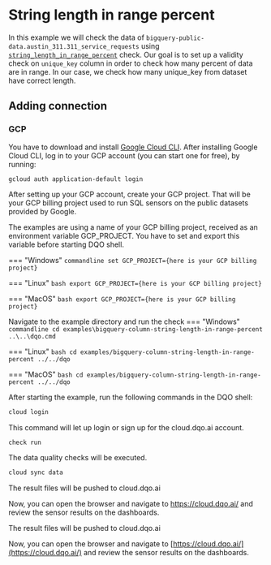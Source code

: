 # String length in range percent

In this example we will check the data of `bigquery-public-data.austin_311.311_service_requests` using
[`string_length_in_range_percent`](/check_reference/validity/string_length_in_range_percent/string_length_in_range_percent/) check.
Our goal is to set up a validity check on `unique_key` column in order to check how many percent of data are in range.
In our case, we check how many unique_key from dataset have correct length.

## Adding connection
### GCP
You have to download and install [Google Cloud CLI](https://cloud.google.com/sdk/docs/install).
After installing Google Cloud CLI, log in to your GCP account (you can start one for free), by running:

```commandline
gcloud auth application-default login
```

After setting up your GCP account, create your GCP project. That will be your GCP billing project
used to run SQL sensors on the public datasets provided by Google.

The examples are using a name of your GCP billing project, received as an environment variable GCP_PROJECT.
You have to set and export this variable before starting DQO shell.


=== "Windows"
    ```commandline
    set GCP_PROJECT={here is your GCP billing project}
    ```

=== "Linux"
    ```bash
    export GCP_PROJECT={here is your GCP billing project}
    ```

=== "MacOS"
    ```bash
    export GCP_PROJECT={here is your GCP billing project}
    ```

Navigate to the example directory and run the check
=== "Windows"
    ```commandline
    cd examples\bigquery-column-string-length-in-range-percent
    ..\..\dqo.cmd
    ```

=== "Linux"
    ```bash
    cd examples/bigquery-column-string-length-in-range-percent
    ../../dqo
    ```

=== "MacOS"
    ```bash
    cd examples/bigquery-column-string-length-in-range-percent
    ../../dqo
    ```

After starting the example, run the following commands in the DQO shell:
```bash
cloud login
```
This command will let up login or sign up for the cloud.dqo.ai account.

```bash
check run
```
The data quality checks will be executed.
```bash
cloud sync data
```
The result files will be pushed to cloud.dqo.ai

Now, you can open the browser and navigate to https://cloud.dqo.ai/ and review the sensor results on the dashboards.

The result files will be pushed to cloud.dqo.ai

Now, you can open the browser and navigate to [https://cloud.dqo.ai/](https://cloud.dqo.ai/)
and review the sensor results on the dashboards.
